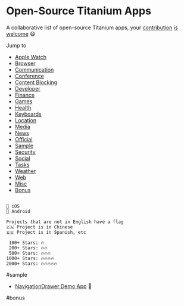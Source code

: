 # Open-Source Titanium Apps

A collaborative list of open-source Titanium apps, your [contribution](https://github.com/Titanium-Mobile-Brasil-Portugal/open-source-titanium-apps/issues) [is](https://github.com/Titanium-Mobile-Brasil-Portugal/open-source-titanium-apps/pulls) [welcome](#contact) :smile:

Jump to


- [Apple Watch](#apple-watch)
- [Browser](#browser)
- [Communication](#communication)
- [Conference](#conference)
- [Content Blocking](#content-blocking)
- [Developer](#developer)
- [Finance](#finance)
- [Games](#games)
- [Health](#health)
- [Keyboards](#keyboards)
- [Location](#location)
- [Media](#media)
- [News](#news)
- [Official](#official)
- [Sample](#sample)
- [Security](#security)
- [Social](#social)
- [Tasks](#tasks)
- [Weather](#weather)
- [Web](#web)
- [Misc](#misc)
- [Bonus](#bonus)

```

🍏 iOS
👾 Android

Projects that are not in English have a flag
🇨🇳 Project is in Chinese
🇪🇸 Project is in Spanish, etc

 100+ Stars: 🔥
 200+ Stars: 🔥🔥
 500+ Stars: 🔥🔥🔥
1000+ Stars: 🔥🔥🔥🔥
2000+ Stars: 🔥🔥🔥🔥🔥
``` 
#sample
- [NavigationDrawer Demo App](https://github.com/manumaticx/NavigationDrawer-Demo) 👾

#bonus

[Titanium]: https://github.com/
